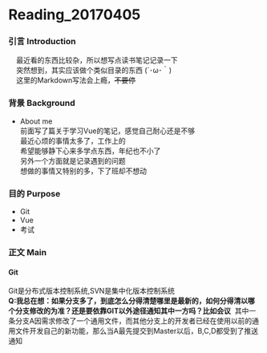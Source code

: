 # Reading_20170405
### 引言 Introduction
&nbsp;&nbsp;&nbsp;&nbsp;最近看的东西比较杂，所以想写点读书笔记记录一下  
&nbsp;&nbsp;&nbsp;&nbsp;突然想到，其实应该做个类似目录的东西 (´･ω･｀)  
&nbsp;&nbsp;&nbsp;&nbsp;这里的Markdown写法会上瘾，~~不要停~~  

### 背景 Background
- About me   
前面写了篇关于学习Vue的笔记，感觉自己耐心还是不够  
最近心烦的事情太多了，工作上的  
希望能够静下心来多学点东西，年纪也不小了  
另外一个方面就是记录遇到的问题  
想做的事情又特别的多，下了班却不想动  


### 目的 Purpose
- Git
- Vue
- 考试

### 正文 Main
#### Git
Git是分布式版本控制系统,SVN是集中化版本控制系统  
__Q:我总在想：如果分支多了，到底怎么分得清楚哪里是最新的，如何分得清以哪个分支修改的为准？还是要依靠GIT以外途径通知其中一方吗？比如会议__  其中一条分支A因需求修改了一个通用文件，而其他分支上的开发者已经在使用以前的通用文件开发自己的新功能，那么当A最先提交到Master以后，B,C,D都受到了推送通知
